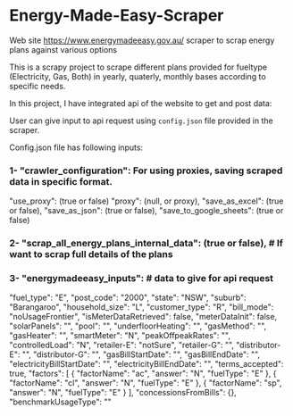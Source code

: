 # Energy-Made-Easy-Scraper

Web site https://www.energymadeeasy.gov.au/ scraper to scrap energy plans against various options

This is a scrapy project to scrape different plans provided for fueltype (Electricity, Gas, Both) in yearly, quaterly, monthly bases according to specific needs.

In this project, I have integrated api of the website to get and post data:

User can give input to api request using `config.json` file provided in the scraper.

Config.json file has following inputs:

### 1- "crawler_configuration": For using proxies, saving scraped data in specific format.

"use_proxy": (true or false)
"proxy": (null, or proxy),
"save_as_excel": (true or false),
"save_as_json": (true or false),
"save_to_google_sheets": (true or false)

### 2- "scrap_all_energy_plans_internal_data": (true or false), # If want to scrap full details of the plans

### 3- "energymadeeasy_inputs": # data to give for api request

"fuel_type": "E",
"post_code": "2000",
"state": "NSW",
"suburb": "Barangaroo",
"household_size": "L",
"customer_type": "R",
"bill_mode": "noUsageFrontier",
"isMeterDataRetrieved": false,
"meterDataInit": false,
"solarPanels": "",
"pool": "",
"underfloorHeating": "",
"gasMethod": "",
"gasHeater": "",
"smartMeter": "N",
"peakOffpeakRates": "",
"controlledLoad": "N",
"retailer-E": "notSure",
"retailer-G": "",
"distributor-E": "",
"distributor-G": "",
"gasBillStartDate": "",
"gasBillEndDate": "",
"electricityBillStartDate": "",
"electricityBillEndDate": "",
"terms_accepted": true,
"factors": [
{
"factorName": "ac",
"answer": "N",
"fuelType": "E"
},
{
"factorName": "cl",
"answer": "N",
"fuelType": "E"
},
{
"factorName": "sp",
"answer": "N",
"fuelType": "E"
}
],
"concessionsFromBills": {},
"benchmarkUsageType": ""
